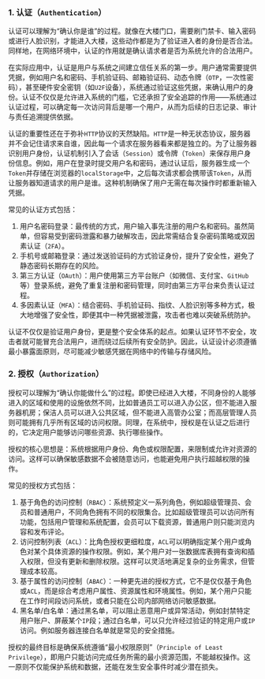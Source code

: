 ### 1. 认证（`Authentication`）

认证可以理解为“确认你是谁”的过程。就像在大楼门口，需要刷门禁卡、输入密码或进行人脸识别，才能进入大楼，这些动作都是为了验证进入者的身份是否合法。同样地，在网络环境中，认证的作用就是确认请求者是否为系统允许的合法用户。

在实际应用中，认证是用户与系统之间建立信任关系的第一步。用户通常需要提供凭据，例如用户名和密码、手机验证码、邮箱验证码、动态令牌（`OTP`，一次性密码），甚至硬件安全密钥（如`U2F`设备），系统通过验证这些凭据，来确认用户的身份。认证不仅仅是允许进入系统的门槛，它还承担了安全追踪的作用——系统通过认证过程，可以确定每一次访问背后是哪一个用户，从而为后续的日志记录、审计与责任追溯提供依据。

认证的重要性还在于弥补`HTTP`协议的天然缺陷。`HTTP`是一种无状态协议，服务器并不会记住请求来自谁，因此每一个请求在服务器看来都是独立的。为了让服务器识别用户身份，认证机制引入了会话（`Session`）或令牌（`Token`）来保存用户身份信息。例如，用户在登录时提交用户名和密码，通过认证后，服务器生成一个`Token`并存储在浏览器的`localStorage`中，之后每次请求都会携带该`Token`，从而让服务器知道请求的用户是谁。这种机制确保了用户无需在每次操作时都重新输入凭据。

常见的认证方式包括：

1. 用户名密码登录：最传统的方式，用户输入事先注册的用户名和密码。虽然简单，但容易受到密码泄露和暴力破解攻击，因此常需结合复杂密码策略或双因素认证（`2FA`）。
2. 手机号或邮箱登录：通过发送验证码的方式验证身份，提升了安全性，避免了静态密码长期存在的风险。
3. 第三方认证（`OAuth`）：用户使用第三方平台账户（如微信、支付宝、`GitHub`等）登录系统，避免了重复注册和密码管理，同时由第三方平台来负责认证过程。
4. 多因素认证（`MFA`）：结合密码、手机验证码、指纹、人脸识别等多种方式，极大地增强了安全性，即便其中一种凭据被泄露，攻击者也难以突破系统防护。

认证不仅仅是验证用户身份，更是整个安全体系的起点。如果认证环节不安全，攻击者就可能冒充合法用户，进而绕过后续所有安全防护。因此，认证设计必须遵循最小暴露面原则，尽可能减少敏感凭据在网络中的传输与存储风险。

### 2. 授权（`Authorization`）

授权可以理解为“确认你能做什么”的过程。即使已经进入大楼，不同身份的人能够进入的区域和使用的设施依然不同，比如普通员工可以进入办公区，但不能进入服务器机房；保洁人员可以进入公共区域，但不能进入高管办公室；而高层管理人员则可能拥有几乎所有区域的访问权限。同理，在系统中，授权是在认证之后进行的，它决定用户能够访问哪些资源、执行哪些操作。

授权的核心思想是：系统根据用户身份、角色或权限配置，来限制或允许对资源的访问。这样可以确保敏感数据不会被随意访问，也能避免用户执行超越权限的操作。

常见的授权方式包括：

1. 基于角色的访问控制（`RBAC`）：系统预定义一系列角色，例如超级管理员、会员和普通用户，不同角色拥有不同的权限集合。比如超级管理员可以访问所有功能，包括用户管理和系统配置，会员可以下载资源，普通用户则只能浏览内容和发布评论。
2. 访问控制列表（`ACL`）：比角色授权更细粒度，`ACL`可以明确指定某个用户或角色对某个具体资源的操作权限。例如，某个用户对一张数据库表拥有查询和插入权限，但没有更新和删除权限。这样可以灵活地满足复杂的业务需求，但管理成本较高。
3. 基于属性的访问控制（`ABAC`）：一种更先进的授权方式，它不是仅仅基于角色或`ACL`，而是综合考虑用户属性、资源属性和环境属性。例如，某个用户只能在工作时间段访问系统，或者只能在公司内部网络访问敏感数据。
4. 黑名单/白名单：通过黑名单，可以阻止恶意用户或异常活动，例如封禁特定用户账户、屏蔽某个`IP`段；通过白名单，可以只允许经过验证的特定用户或`IP`访问。例如服务器连接白名单就是常见的安全措施。

授权的最终目标是确保系统遵循“最小权限原则”（`Principle of Least Privilege`），即用户只能访问完成任务所需的最小资源范围，不能越权操作。这一原则不仅能保护系统和数据，还能在发生安全事件时减少潜在损失。
